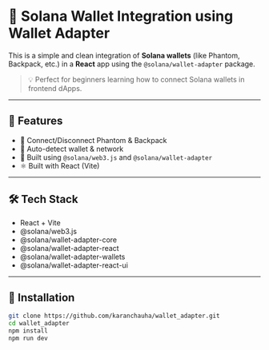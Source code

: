 # 🔐 Solana Wallet Integration using Wallet Adapter

This is a simple and clean integration of **Solana wallets** (like Phantom, Backpack, etc.) in a **React** app using the `@solana/wallet-adapter` package.

> 💡 Perfect for beginners learning how to connect Solana wallets in frontend dApps.

---

## 🚀 Features

- 🔗 Connect/Disconnect Phantom & Backpack
- 🧠 Auto-detect wallet & network
- 💼 Built using `@solana/web3.js` and `@solana/wallet-adapter`
- ⚛️ Built with React (Vite)

---

## 🛠️ Tech Stack

- React + Vite
- @solana/web3.js
- @solana/wallet-adapter-core
- @solana/wallet-adapter-react
- @solana/wallet-adapter-wallets
- @solana/wallet-adapter-react-ui

---

## 🧰 Installation

```bash
git clone https://github.com/karanchauha/wallet_adapter.git
cd wallet_adapter
npm install
npm run dev
